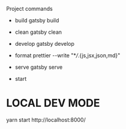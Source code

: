 Project commands

- build
  gatsby build

- clean
  gatsby clean

- develop
  gatsby develop

- format
  prettier --write "\*_/_.{js,jsx,json,md}"

- serve
  gatsby serve

- start

# LOCAL DEV MODE

yarn start
http://localhost:8000/
